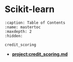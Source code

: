 # Scikit-learn

```{toctree}
:caption: Table of Contents
:name: mastertoc
:maxdepth: 2
:hidden:

credit_scoring
```

- **<project:credit_scoring.md>**
